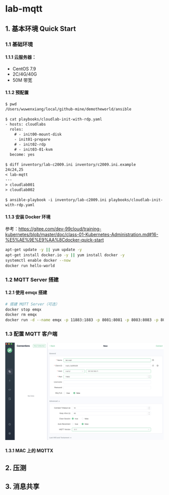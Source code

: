 # lab-mqtt

## 1. 基本环境 Quick Start

### 1.1 基础环境

#### 1.1.1 云服务器：

- CentOS 7.9
- 2C/4G/40G
- 50M 带宽

#### 1.1.2 预配置

```console
$ pwd
/Users/wuwenxiang/local/github-mine/demotheworld/ansible

$ cat playbooks/cloudlab-init-with-rdp.yaml
- hosts: cloudlabs
  roles:
    # - init00-mount-disk
    - init01-prepare
    # - init02-rdp
    # - init03-01-kvm
  become: yes

$ diff inventory/lab-c2009.ini inventory/c2009.ini.example 
24c24,25
< lab-mqtt
---
> cloudlab001
> cloudlab002

$ ansible-playbook -i inventory/lab-c2009.ini playbooks/cloudlab-init-with-rdp.yaml
```

#### 1.1.3 安装 Docker 环境

参考：<https://gitee.com/dev-99cloud/training-kubernetes/blob/master/doc/class-01-Kubernetes-Administration.md#16-%E5%AE%9E%E9%AA%8Cdocker-quick-start>

```bash
apt-get update -y || yum update -y
apt-get install docker.io -y || yum install docker -y
systemctl enable docker --now
docker run hello-world
```

### 1.2 MQTT Server 搭建

#### 1.2.1 使用 emqx 搭建

```bash
# 搭建 MQTT Server（可选）
docker stop emqx
docker rm emqx
docker run -d --name emqx -p 11883:1883 -p 8081:8081 -p 8083:8083 -p 8084:8084 -p 8883:8883 -p 18083:18083 emqx/emqx:4.3.11
```

### 1.3 配置 MQTT 客户端

![](images/mqttx-config.png)

#### 1.3.1 MAC 上的 MQTTX

## 2. 压测

## 3. 消息共享
